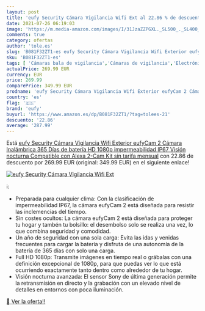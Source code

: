 ```yaml
---
layout: post
title: 'eufy Security Cámara Vigilancia Wifi Ext al 22.86 % de descuento'
date: 2021-07-26 06:19:03
image: 'https://m.media-amazon.com/images/I/31JzaZZPGXL._SL500_._SL400_.jpg'
comments: true
category: ofertas
author: 'tole.es'
slug: 'B081F32ZT1-es eufy Security Cámara Vigilancia Wifi Exterior eufyCam 2...'
sku: 'B081F32ZT1-es'
tags: [ 'Cámaras bala de vigilancia','Cámaras de vigilancia','Electrónica','Fotografía y videocámaras','alexa','eufy', ]
actualPrice: 269.99 EUR
currency: EUR
price: 269.99
comparePrice: 349.99 EUR
prodname: 'eufy Security Cámara Vigilancia Wifi Exterior eufyCam 2 Cámara Inalámbrica  365 Días de batería  HD 1080p  impermeabilidad IP67  Visión nocturna  Compatible con Alexa  2-Cam Kit  sin tarifa mensual'
country: 'es'
flag: '🇪🇸'
brand: 'eufy'
buyurl: 'https://www.amazon.es/dp/B081F32ZT1/?tag=tolees-21'
descuento: '22.86'
average: '287.99'
---
```


Está [eufy Security Cámara Vigilancia Wifi Exterior eufyCam 2 Cámara Inalámbrica  365 Días de batería  HD 1080p  impermeabilidad IP67  Visión nocturna  Compatible con Alexa  2-Cam Kit  sin tarifa mensual](https://www.amazon.es/dp/B081F32ZT1/?tag=tolees-21) con 22.86 de descuento por 269.99 EUR (original: 349.99 EUR) en el siguiente enlace!

[![eufy Security Cámara Vigilancia Wifi Ext](https://m.media-amazon.com/images/I/31JzaZZPGXL._SL500_._SL400_.jpg)](https://www.amazon.es/dp/B081F32ZT1/?tag=tolees-21)

ℹ️:

- Preparada para cualquier clima: Con la clasificación de impermeabilidad IP67, la cámara eufyCam 2 está diseñada para resistir las inclemencias del tiempo.
- Sin costes ocultos: La cámara eufyCam 2 está diseñada para proteger tu hogar y tambén tu bolsillo: el desembolso solo se realiza una vez, lo que combina seguridad y comodidad.
- Un año de seguridad con una sola carga: Evita las idas y venidas frecuentes para cargar la batería y disfruta de una autonomía de la batería de 365 días con solo una carga.
- Full HD 1080p: Transmite imágenes en tiempo real o grábalas con una definición excepcional de 1080p, para que puedas ver lo que está ocurriendo exactamente tanto dentro como alrededor de tu hogar.
- Visión nocturna avanzada: El sensor Sony de última generación permite la retransmisión en directo y la grabación con un elevado nivel de detalles en entornos con poca iluminación.

[🛒 Ver la oferta!!](https://www.amazon.es/dp/B081F32ZT1/?tag=tolees-21)
